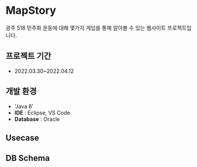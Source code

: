 # MapStory
광주 518 민주화 운동에 대해 몇가지 게임을 통해 알아볼 수 있는 웹사이트 프로젝트입니다. 

## 프로젝트 기간
* 2022.03.30~2022.04.12

## 개발 환경
- 'Java 8'
- **IDE** : Eclipse, VS Code
- **Database** : Oracle 

## Usecase 


## DB Schema
